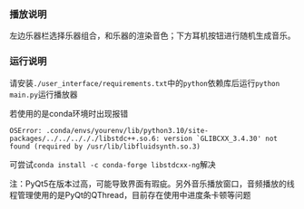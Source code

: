 ### 播放说明
左边乐器栏选择乐器组合，和乐器的渲染音色；下方耳机按钮进行随机生成音乐。

### 运行说明
请安装```./user_interface/requirements.txt```中的```python```依赖库后运行```python main.py```运行播放器

若使用的是conda环境时出现报错
```
OSError: .conda/envs/yourenv/lib/python3.10/site-packages/../../../././libstdc++.so.6: version `GLIBCXX_3.4.30' not found (required by /usr/lib/libfluidsynth.so.3)
```
可尝试```conda install -c conda-forge libstdcxx-ng```解决


注：PyQt5在版本过高，可能导致界面有瑕疵。另外音乐播放窗口，音频播放的线程管理使用的是PyQt的QThread，目前存在使用中进度条卡顿等问题
